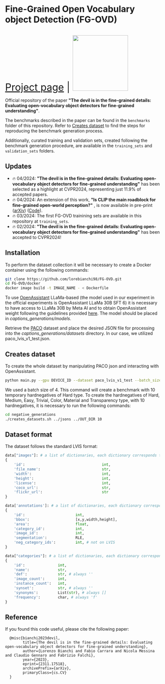 # Fine-Grained Open Vocabulary object Detection (FG-OVD)
<span style="font-size: xx-large;">[Project page](https://lorebianchi98.github.io/FG-OVD/) | [<img src="https://img.shields.io/badge/arXiv-2311.17518-b31b1b.svg" style="width: 180; margin-top: 15px;">](https://arxiv.org/abs/2311.17518)

Official repository of the paper **"The devil is in the fine-grained details: Evaluating open-vocabulary object detectors for fine-grained understanding"**.

The benchmarks described in the paper can be found in the `benchmarks` folder of this repository. Refer to [Creates dataset](#creates-dataset) to find the steps for reproducing the benchmark generation process.

Additionally, curated training and validation sets, created following the benchmark generation procedure, are available in the `training_sets` and `validation_sets` folders.
## Updates

- :fire: 04/2024: **"The devil is in the fine-grained details: Evaluating open-vocabulary object detectors for fine-grained understanding"** has been selected as a highlight at CVPR2024, representing just 11.9% of accepted papers.
- :fire: 04/2024: An extension of this work, **"Is CLIP the main roadblock for fine-grained open-world perception?"** , is now available in pre-print ([arXiv](https://arxiv.org/abs/2404.03539)) ([Code](https://github.com/lorebianchi98/FG-CLIP)).
- :fire: 03/2024: The first FG-OVD trainining sets are available in this repository at `training_sets`.
- :fire: 02/2024: **"The devil is in the fine-grained details: Evaluating open-vocabulary object detectors for fine-grained understanding"** has been accepted to CVPR2024!


## Installation
To perform the dataset collection it will be necessary to create a Docker container using the following commands:
```bash
git clone https://github.com/lorebianchi98/FG-OVD.git
cd FG-OVD/docker
docker image build -t IMAGE_NAME - < Dockerfile
```

To use [OpenAssistant](https://github.com/LAION-AI/Open-Assistant) LLaMa-based (the model used in our experiment in the official experiments is OpenAssistant LLaMa 30B SFT 6) it is necessary to have access to LLaMa 30B by Meta AI and to obtain OpenAssistant weight following the guidelines provided [here](https://huggingface.co/OpenAssistant/oasst-sft-6-llama-30b-xor). The model should be placed in *captions_generations/models*.

Retrieve the [PACO](https://github.com/facebookresearch/paco/tree/main) dataset and place the desired JSON file for processing into the *captions_generations/datasets* directory. In our case, we utilized paco_lvis_v1_test.json.

## Creates dataset
To create the whole dataset by manipulating PACO json and interacting with OpenAssistant.
```bash
python main.py --gpu DEVICE_ID --dataset paco_lvis_v1_test --batch_size BATCH_SIZE 
```
We used a batch size of 4. This command will create a benchmark with 10 temporary hardnegatives of Hard type.
To create the hardnegatives of Hard, Medium, Easy, Trivial, Color, Material and Transparency type, with 10 hardnegatives, it is necessary to run the following commands:
```bash
cd negative_generations
./creates_datasets.sh ../jsons ../OUT_DIR 10
```

## Dataset format
The dataset follows the standard LVIS format:
```python
data["images"]: # a list of dictionaries, each dictionary corresponds to one image
{
    'id':                                   int,
    'file_name':                            str,
    'width':                                int,
    'height':                               int,
    'license':                              int,
    'coco_url':                             str,
    'flickr_url':                           str
}

data['annotations']: # a list of dictionaries, each dictionary correspond to one annotation
{
    'id':                       int,
    'bbox':                     [x,y,width,height],
    'area':                     float,
    'category_id':              int,
    'image_id':                 int,
    'segmentation':             RLE,
    'neg_category_ids':         int, # not on LVIS
}

data["categories"]: # a list of dictionaries, each dictionary corresponds to one object category
{
    'id':               int,
    'name':             str,
    'def':              str, # always ''
    'image_count':      int,
    'instance_count':   int,
    'synset':           str, # always ''
    'synonyms':         List(str), # always []
    'frequency':        char, # always 'f'
}
```
## Reference
If you found this code useful, please cite the following paper:

      @misc{bianchi2023devil,
            title={The devil is in the fine-grained details: Evaluating open-vocabulary object detectors for fine-grained understanding}, 
            author={Lorenzo Bianchi and Fabio Carrara and Nicola Messina and Claudio Gennaro and Fabrizio Falchi},
            year={2023},
            eprint={2311.17518},
            archivePrefix={arXiv},
            primaryClass={cs.CV}
      }
